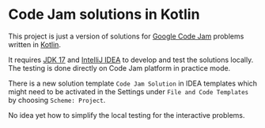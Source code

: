 # Code Jam solutions in Kotlin

This project is just a version of solutions for [Google Code Jam](https://codingcompetitions.withgoogle.com/codejam/about)
problems written in [Kotlin](https://kotlinlang.org/).

It requires [JDK 17](https://openjdk.java.net/projects/jdk/17/) and [IntelliJ IDEA](https://www.jetbrains.com/idea/) to develop and test
the solutions locally. The testing is done directly on Code Jam platform in practice mode.

There is a new solution template `Code Jam Solution` in IDEA templates which might need to be activated in the Settings
under `File and Code Templates` by choosing `Scheme: Project`.

No idea yet how to simplify the local testing for the interactive problems.
